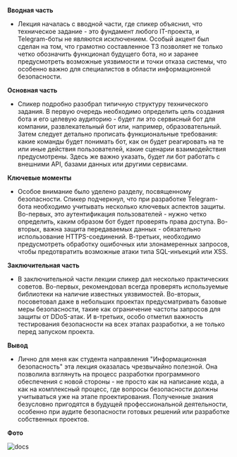 **Вводная часть**

- Лекция началась с вводной части, где спикер объяснил, что техническое задание - это фундамент любого IT-проекта, и Telegram-боты не являются исключением. Особый акцент был сделан на том, что грамотно составленное ТЗ позволяет не только четко обозначить функционал будущего бота, но и заранее предусмотреть возможные уязвимости и точки отказа системы, что особенно важно для специалистов в области информационной безопасности.

**Основная часть**

- Спикер подробно разобрал типичную структуру технического задания. В первую очередь необходимо определить цель создания бота и его целевую аудиторию - будет ли это сервисный бот для компании, развлекательный бот или, например, образовательный. Затем следует детально прописать функциональные требования: какие команды будет понимать бот, как он будет реагировать на те или иные действия пользователей, какие сценарии взаимодействия предусмотрены. Здесь же важно указать, будет ли бот работать с внешними API, базами данных или другими сервисами.

**Ключевые моменты**

- Особое внимание было уделено разделу, посвященному безопасности. Спикер подчеркнул, что при разработке Telegram-бота необходимо учитывать несколько ключевых аспектов защиты. Во-первых, это аутентификация пользователей - нужно четко определить, каким образом бот будет проверять права доступа. Во-вторых, важна защита передаваемых данных - обязательно использование HTTPS-соединений. В-третьих, необходимо предусмотреть обработку ошибочных или злонамеренных запросов, чтобы предотвратить возможные атаки типа SQL-инъекций или XSS.

**Заключительная часть**

- В заключительной части лекции спикер дал несколько практических советов. Во-первых, рекомендовал всегда проверять используемые библиотеки на наличие известных уязвимостей. Во-вторых, посоветовал даже в небольших проектах предусматривать базовые меры безопасности, такие как ограничение частоты запросов для защиты от DDoS-атак. И в-третьих, особо отметил важность тестирования безопасности на всех этапах разработки, а не только перед запуском проекта.

**Вывод**

- Лично для меня как студента направления "Информационная безопасность" эта лекция оказалась чрезвычайно полезной. Она позволила взглянуть на процесс разработки программного обеспечения с новой стороны - не просто как на написание кода, а как на комплексный процесс, где вопросы безопасности должны учитываться уже на этапе проектирования. Полученные знания безусловно пригодятся в будущей профессиональной деятельности, особенно при аудите безопасности готовых решений или разработке собственных проектов.

**Фото**

![docs](https://github.com/user-attachments/assets/70b93631-6e90-4816-b1f5-a8a120a40011)
